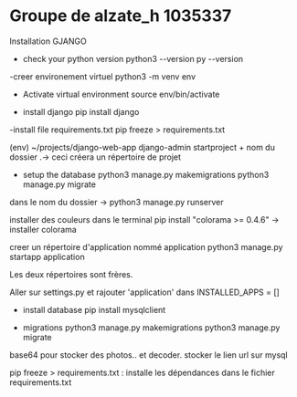 # Groupe de alzate_h 1035337

Installation GJANGO

- check your python version
		python3 --version
		py --version

-creer environement virtuel
		python3 -m venv env

- Activate virtual environment
		source env/bin/activate

- install django
		pip install django

-install file requirements.txt
		pip freeze > requirements.txt

(env) ~/projects/django-web-app
		django-admin startproject + nom du  dossier  .-> ceci créera un répertoire de projet

- setup the database
		python3 manage.py makemigrations
		python3 manage.py migrate

dans le nom du dossier -> 
		python3 manage.py runserver

installer des couleurs dans le terminal
		pip install "colorama >= 0.4.6" -> installer colorama

creer un répertoire d'application nommé application
		python3 manage.py startapp application

Les deux répertoires sont frères.


Aller sur settings.py et rajouter 'application' dans INSTALLED_APPS = []

- install database
		pip install mysqlclient


- migrations 
	python3 manage.py makemigrations
	python3 manage.py migrate




base64 pour stocker des photos..
et decoder.
stocker le lien url sur mysql



pip freeze > requirements.txt : installe les dépendances dans le fichier requirements.txt